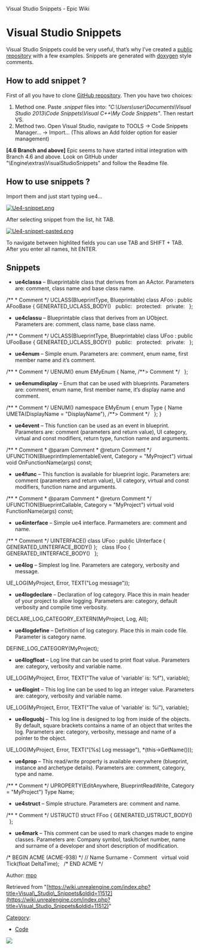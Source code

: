 Visual Studio Snippets - Epic Wiki                    

Visual Studio Snippets
======================

Visual Studio Snippets could be very useful, that’s why I’ve created a [public repository](https://github.com/mpolaczyk/ue4snippets) with a few examples. Snippets are generated with [doxygen](http://www.stack.nl/~dimitri/doxygen/manual/docblocks.html#cppblock) style comments.

How to add snippet ?
--------------------

First of all you have to clone [GitHub repository](https://github.com/mpolaczyk/ue4snippets). Then you have two choices:

1.  Method one. Paste _.snippet_ files into: _"C:\\Users\\$user$\\Documents\\Visual Studio 2013\\Code Snippets\\Visual C++\\My Code Snippets"_. Then restart VS.
2.  Method two. Open Visual Studio, navigate to TOOLS -> Code Snippets Manager… -> Import… (This allows an Add folder option for easier management)

**\[4.6 Branch and above\]** Epic seems to have started initial integration with Branch 4.6 and above. Look on GitHub under "\\Engine\\extras\\VisualStudioSnippets" and follow the Readme file.

How to use snippets ?
---------------------

Import them and just start typing ue4…

[![Ue4-snippet.png](https://d26ilriwvtzlb.cloudfront.net/2/2e/Ue4-snippet.png)](/File:Ue4-snippet.png)

After selecting snippet from the list, hit TAB.

[![Ue4-snippet-pasted.png](https://d26ilriwvtzlb.cloudfront.net/2/29/Ue4-snippet-pasted.png)](/File:Ue4-snippet-pasted.png)

To navigate between highlited fields you can use TAB and SHIFT + TAB. After you enter all names, hit ENTER.

Snippets
--------

*   **ue4classa** – Blueprintable class that derives from an AActor. Parameters are: comment, class name and base class name.

/\*\*
 \* Comment 
 \*/
UCLASS(BlueprintType, Blueprintable)
class AFoo : public AFooBase
{
	GENERATED\_UCLASS\_BODY()
 
public:
 
protected:
 
private:
 
};

*   **ue4classu** – Blueprintable class that derives from an UObject. Parameters are: comment, class name, base class name.

/\*\*
 \* Comment 
 \*/
UCLASS(BlueprintType, Blueprintable)
class UFoo : public UFooBase
{
	GENERATED\_UCLASS\_BODY()
 
public:
 
protected:
 
private:
 
};

*   **ue4enum** – Simple enum. Parameters are: comment, enum name, first member name and it’s comment.

/\*\*
 \* Comment
 \*/
UENUM()
enum EMyEnum
{
	Name, /\*\*> Comment \*/
 
};

*   **ue4enumdisplay** – Enum that can be used with blueprints. Parameters are: comment, enum name, first member name, it’s display name and comment.

/\*\*
 \* Comment
 \*/
UENUM()
namespace EMyEnum
{
	enum Type
	{
		Name UMETA(DisplayName \= "DisplayName"), /\*\*> Comment \*/
 
	};
}

*   **ue4event** – This function can be used as an event in blueprint. Parameters are: comment (parameters and return value), UI category, virtual and const modifiers, return type, function name and arguments.

/\*\*
 \* Comment
 \* @param Comment
 \* @return Comment
 \*/
UFUNCTION(BlueprintImplementableEvent, Category \= "MyProject")
virtual void OnFunctionName(args) const;

*   **ue4func** – This function is available for blueprint logic. Parameters are: comment (parameters and return value), UI category, virtual and const modifiers, function name and arguments.

/\*\*
 \* Comment
 \* @param Comment
 \* @return Comment
 \*/
UFUNCTION(BlueprintCallable, Category \= "MyProject")
virtual void FunctionName(args) const;

*   **ue4interface** – Simple ue4 interface. Parmameters are: comment and name.

/\*\*
 \* Comment
 \*/
UINTERFACE()
class UFoo : public UInterface
{
	GENERATED\_UINTERFACE\_BODY()
};
 
class IFoo
{
	GENERATED\_IINTERFACE\_BODY()
 
};

*   **ue4log** – Simplest log line. Parameters are category, verbosity and message.

UE\_LOG(MyProject, Error, TEXT("Log message"));

*   **ue4logdeclare** – Declaration of log category. Place this in main header of your project to allow logging. Parameters are: category, default verbosity and compile time verbosity.

DECLARE\_LOG\_CATEGORY\_EXTERN(MyProject, Log, All);

*   **ue4logdefine** – Definition of log category. Place this in main code file. Parameter is category name.

DEFINE\_LOG\_CATEGORY(MyProject);

*   **ue4logfloat** – Log line that can be used to print float value. Parameters are: category, verbosity and variable name.

UE\_LOG(MyProject, Error, TEXT("The value of 'variable' is: %f"), variable);

*   **ue4logint** – This log line can be used to log an integer value. Parameters are: category, verbosity and variable name.

UE\_LOG(MyProject, Error, TEXT("The value of 'variable' is: %i"), variable);

*   **ue4loguobj** – This log line is designed to log from inside of the objects. By default, square brackets contains a name of an object that writes the log. Parameters are: category, verbosity, message and name of a pointer to the object.

UE\_LOG(MyProject, Error, TEXT("\[%s\] Log message"), \*(this\->GetName()));

*   **ue4prop** – This read/write property is available everywhere (blueprint, instance and archetype details). Parameters are: comment, category, type and name.

/\*\*
 \* Comment
 \*/
UPROPERTY(EditAnywhere, BlueprintReadWrite, Category \= "MyProject")
Type Name;

*   **ue4struct** – Simple structure. Parameters are: comment and name.

/\*\*
 \* Comment
 \*/
USTRUCT()
struct FFoo
{
	GENERATED\_USTRUCT\_BODY()
 
};

*   **ue4mark** – This comment can be used to mark changes made to engine classes. Parameters are: Company symbol, task/ticket number, name and surname of a developer and short description of modification.

/\* BEGIN ACME (ACME-938) \*/
// Name Surname - Comment
 
virtual void Tick(float DeltaTime);
 
/\* END ACME \*/

  
  
Author: [mpo](/User:Mpo "User:Mpo")

Retrieved from "[https://wiki.unrealengine.com/index.php?title=Visual\_Studio\_Snippets&oldid=11512](https://wiki.unrealengine.com/index.php?title=Visual_Studio_Snippets&oldid=11512)"

[Category](/Special:Categories "Special:Categories"):

*   [Code](/Category:Code "Category:Code")

  ![](https://tracking.unrealengine.com/track.png)